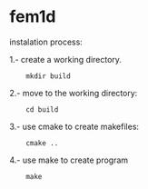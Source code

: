 # fem1d

instalation process:


  1.- create a working directory.


        mkdir build

  2.- move to the working directory:


        cd build

  3.- use cmake to create makefiles:


        cmake ..

  4.- use make to create program


        make
